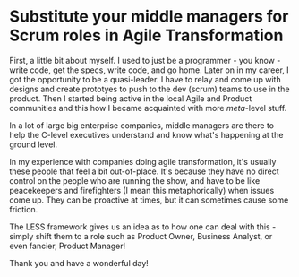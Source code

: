 
# Substitute your middle managers for Scrum roles in Agile Transformation

First, a little bit about myself. I used to just be a programmer - you know - write code, get the specs, write code, and go home. Later on in my career, I got the opportunity to be a quasi-leader. I have to
relay and come up with designs and create prototyes to push to the dev (scrum) teams to use in the product. Then I started being active in the local Agile and Product communities and this how I became
acquainted with more *meta*-level stuff.

In a lot of large big enterprise companies, middle managers are there to help the C-level executives understand and know what's happening at the ground level.

In my experience with companies doing agile transformation, it's usually these people that feel a bit out-of-place. It's because they have no direct control on the people who are running the show, and have
to be like peacekeepers and firefighters (I mean this metaphorically) when issues come up. They can be proactive at times, but it can sometimes cause some friction.

The LESS framework gives us an idea as to how one can deal with this - simply shift them to a role such as Product Owner, Business Analyst, or even fancier, Product Manager!

Thank you and have a wonderful day!
